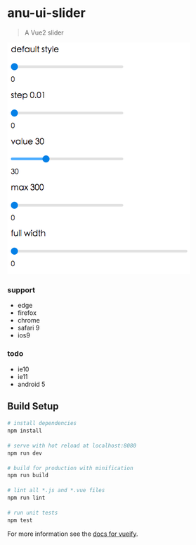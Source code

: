 # anu-ui-slider

> A Vue2 slider

![ui-slider](ui-slider.png)

### support 

* edge
* firefox
* chrome
* safari 9
* ios9

### todo

* ie10
* ie11
* android 5

## Build Setup

``` bash
# install dependencies
npm install

# serve with hot reload at localhost:8080
npm run dev

# build for production with minification
npm run build

# lint all *.js and *.vue files
npm run lint

# run unit tests
npm test
```

For more information see the [docs for vueify](https://github.com/vuejs/vueify).
